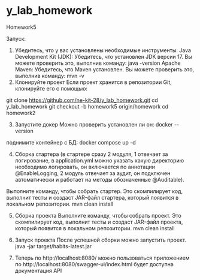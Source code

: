 # y_lab_homework
Homework5

Запуск:
1. Убедитесь, что у вас установлены необходимые инструменты:
Java Development Kit (JDK): Убедитесь, что установлен JDK версии 17. Вы можете проверить это, выполнив команду:
java -version
Apache Maven: Убедитесь, что Maven установлен. Вы можете проверить это, выполнив команду:
mvn -v
2. Клонируйте проект
Если проект хранится в репозитории Git, клонируйте его с помощью:

git clone https://github.com/ne-kit-28/y_lab_homework.git
cd y_lab_homework
git checkout -b homework5 origin/homework
cd homework2

3. Запустите докер
Можно проверить установлен ли он:
docker --version

поднимите контейнер с БД:
docker compose up -d

4. Сборка стартера (в стартере сразу 2 модуля, 1 отвечает за логирование, в application.yml можно указать какую директорию необходимо логировать, 
он включается по аннотации @EnableLogging, 2 модуль отвечает за аудит, он подключен автоматически и работает на методы обозначенные @Auditable).

Выполните команду, чтобы собрать стартер. Это скомпилирует код, выполнит тесты и создаст JAR-файл стартера, который появится в локальном репозитории.
mvn clean install

5. Сборка проекта
Выполните команду, чтобы собрать проект. Это скомпилирует код, выполнит тесты и создаст JAR-файл проекта, который появится в локальном репозитории.
mvn clean install

6. Запуск проекта 
После успешной сборки можно запустить проект. java -jar target/habits-latest.jar

7. Теперь по http://localhost:8080/ можно пользоваться приложением
по http://localhost:8080/swagger-ui/index.html будет доступна документация API